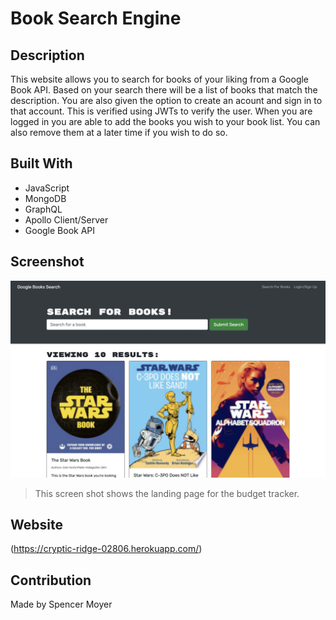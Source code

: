 # Book Search Engine

## Description
This website allows you to search for books of your liking from a Google Book API. Based on your search there will be a list of books that match the description. You are also given the option to create an acount and sign in to that account. This is verified using JWTs to verify the user. When you are logged in you are able to add the books you wish to your book list. You can also remove them at a later time if you wish to do so.

## Built With
- JavaScript
- MongoDB
- GraphQL
- Apollo Client/Server
- Google Book API

## Screenshot
![book-search landing page](./book-search.png)
> This screen shot shows the landing page for the budget tracker.

## Website
(https://cryptic-ridge-02806.herokuapp.com/)

## Contribution
Made by Spencer Moyer
